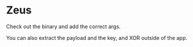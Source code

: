 Zeus
============

Check out the binary and add the correct args.

You can also extract the payload and the key, and XOR outside of the app.